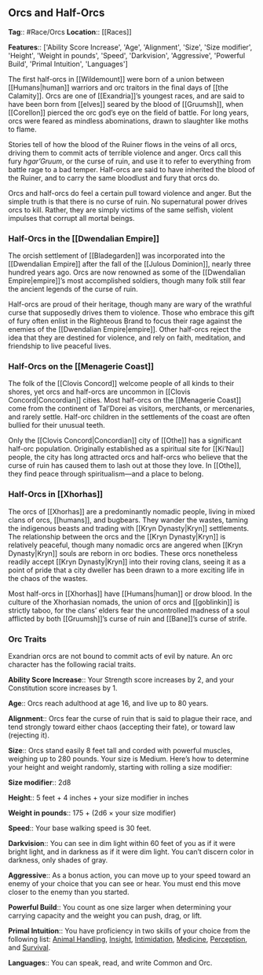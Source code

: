 ## Orcs and Half-Orcs
**Tag**:: #Race/Orcs
**Location**:: [[Races]]

**Features**:: ['Ability Score Increase', 'Age', 'Alignment', 'Size', 'Size modifier', 'Height', 'Weight in pounds', 'Speed', 'Darkvision', 'Aggressive', 'Powerful Build', 'Primal Intuition', 'Languages']

The first half-orcs in [[Wildemount]] were born of a union between [[Humans|human]] warriors and orc traitors in the final days of [[the Calamity]]. Orcs are one of [[Exandria]]’s youngest races, and are said to have been born from [[elves]] seared by the blood of [[Gruumsh]], when [[Corellon]] pierced the orc god’s eye on the field of battle. For long years, orcs were feared as mindless abominations, drawn to slaughter like moths to flame.

Stories tell of how the blood of the Ruiner flows in the veins of all orcs, driving them to commit acts of terrible violence and anger. Orcs call this fury _hgar’Gruum_, or the curse of ruin, and use it to refer to everything from battle rage to a bad temper. Half-orcs are said to have inherited the blood of the Ruiner, and to carry the same bloodlust and fury that orcs do.

Orcs and half-orcs do feel a certain pull toward violence and anger. But the simple truth is that there is no curse of ruin. No supernatural power drives orcs to kill. Rather, they are simply victims of the same selfish, violent impulses that corrupt all mortal beings.

### Half-Orcs in the [[Dwendalian Empire]]

The orcish settlement of [[Bladegarden]] was incorporated into the [[Dwendalian Empire]] after the fall of the [[Julous Dominion]], nearly three hundred years ago. Orcs are now renowned as some of the [[Dwendalian Empire|empire]]’s most accomplished soldiers, though many folk still fear the ancient legends of the curse of ruin.

Half-orcs are proud of their heritage, though many are wary of the wrathful curse that supposedly drives them to violence. Those who embrace this gift of fury often enlist in the Righteous Brand to focus their rage against the enemies of the [[Dwendalian Empire|empire]]. Other half-orcs reject the idea that they are destined for violence, and rely on faith, meditation, and friendship to live peaceful lives.

### Half-Orcs on the [[Menagerie Coast]]

The folk of the [[Clovis Concord]] welcome people of all kinds to their shores, yet orcs and half-orcs are uncommon in [[Clovis Concord|Concordian]] cities. Most half-orcs on the [[Menagerie Coast]] come from the continent of Tal’Dorei as visitors, merchants, or mercenaries, and rarely settle. Half-orc children in the settlements of the coast are often bullied for their unusual teeth.

Only the [[Clovis Concord|Concordian]] city of [[Othe]] has a significant half-orc population. Originally established as a spiritual site for [[Ki’Nau]] people, the city has long attracted orcs and half-orcs who believe that the curse of ruin has caused them to lash out at those they love. In [[Othe]], they find peace through spiritualism—and a place to belong.

### Half-Orcs in [[Xhorhas]]

The orcs of [[Xhorhas]] are a predominantly nomadic people, living in mixed clans of orcs, [[humans]], and bugbears. They wander the wastes, taming the indigenous beasts and trading with [[Kryn Dynasty|Kryn]] settlements. The relationship between the orcs and the [[Kryn Dynasty|Kryn]] is relatively peaceful, though many nomadic orcs are angered when [[Kryn Dynasty|Kryn]] souls are reborn in orc bodies. These orcs nonetheless readily accept [[Kryn Dynasty|Kryn]] into their roving clans, seeing it as a point of pride that a city dweller has been drawn to a more exciting life in the chaos of the wastes.

Most half-orcs in [[Xhorhas]] have [[Humans|human]] or drow blood. In the culture of the Xhorhasian nomads, the union of orcs and [[goblinkin]] is strictly taboo, for the clans’ elders fear the uncontrolled madness of a soul afflicted by both [[Gruumsh]]’s curse of ruin and [[Bane]]’s curse of strife.

### Orc Traits

Exandrian orcs are not bound to commit acts of evil by nature. An orc character has the following racial traits.

**Ability Score Increase**:: Your Strength score increases by 2, and your Constitution score increases by 1.

**Age**:: Orcs reach adulthood at age 16, and live up to 80 years.

**Alignment**:: Orcs fear the curse of ruin that is said to plague their race, and tend strongly toward either chaos (accepting their fate), or toward law (rejecting it).

**Size**:: Orcs stand easily 8 feet tall and corded with powerful muscles, weighing up to 280 pounds. Your size is Medium. Here’s how to determine your height and weight randomly, starting with rolling a size modifier:

**Size modifier**:: 2d8

**Height**:: 5 feet + 4 inches + your size modifier in inches

**Weight in pounds**:: 175 + (2d6 × your size modifier)

**Speed**:: Your base walking speed is 30 feet.

**Darkvision**:: You can see in dim light within 60 feet of you as if it were bright light, and in darkness as if it were dim light. You can’t discern color in darkness, only shades of gray.

**Aggressive**:: As a bonus action, you can move up to your speed toward an enemy of your choice that you can see or hear. You must end this move closer to the enemy than you started.

**Powerful Build**:: You count as one size larger when determining your carrying capacity and the weight you can push, drag, or lift.

**Primal Intuition**:: You have proficiency in two skills of your choice from the following list: [Animal Handling](https://www.dndbeyond.com/compendium/rules/basic-rules/using-ability-scores#AnimalHandling), [Insight](https://www.dndbeyond.com/compendium/rules/basic-rules/using-ability-scores#Insight), [Intimidation](https://www.dndbeyond.com/compendium/rules/basic-rules/using-ability-scores#Intimidation), [Medicine](https://www.dndbeyond.com/compendium/rules/basic-rules/using-ability-scores#Medicine), [Perception](https://www.dndbeyond.com/compendium/rules/basic-rules/using-ability-scores#Perception), and [Survival](https://www.dndbeyond.com/compendium/rules/basic-rules/using-ability-scores#Survival).

**Languages**:: You can speak, read, and write Common and Orc.
